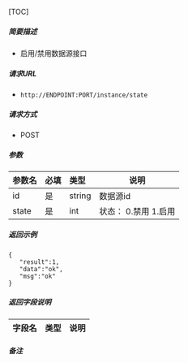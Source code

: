 [TOC]

##### 简要描述

- 启用/禁用数据源接口

##### 请求URL

- ` http://ENDPOINT:PORT/instance/state `

##### 请求方式

- POST

##### 参数

| 参数名   | 必填  | 类型     | 说明            |
|:------|:----|:-------|---------------|
| id    | 是   | string | 数据源id          |
| state | 是   | int    | 状态： 0.禁用 1.启用 |

##### 返回示例

``` 
{
   "result":1,
   "data":"ok",
   "msg":"ok"
}
```

##### 返回字段说明

| 字段名         | 类型     | 说明    |
|:------------|:-------|-------|

##### 备注
